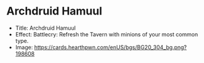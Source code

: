 # Archdruid Hamuul
- Title:  Archdruid Hamuul
- Effect:  Battlecry: Refresh the Tavern with minions of your most common type.
- Image:  https://cards.hearthpwn.com/enUS/bgs/BG20_304_bg.png?198608
